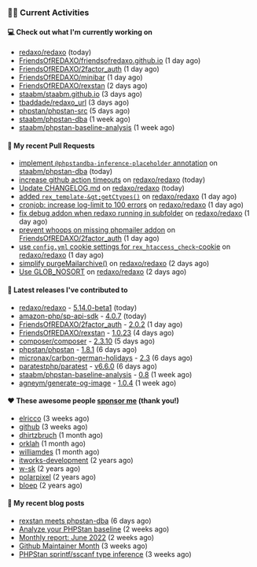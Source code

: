 ### 👨‍💻 Current Activities


#### 💻 Check out what I'm currently working on

- [redaxo/redaxo](https://github.com/redaxo/redaxo) (today)
- [FriendsOfREDAXO/friendsofredaxo.github.io](https://github.com/FriendsOfREDAXO/friendsofredaxo.github.io) (1 day ago)
- [FriendsOfREDAXO/2factor_auth](https://github.com/FriendsOfREDAXO/2factor_auth) (1 day ago)
- [FriendsOfREDAXO/minibar](https://github.com/FriendsOfREDAXO/minibar) (1 day ago)
- [FriendsOfREDAXO/rexstan](https://github.com/FriendsOfREDAXO/rexstan) (2 days ago)
- [staabm/staabm.github.io](https://github.com/staabm/staabm.github.io) (3 days ago)
- [tbaddade/redaxo_url](https://github.com/tbaddade/redaxo_url) (3 days ago)
- [phpstan/phpstan-src](https://github.com/phpstan/phpstan-src) (5 days ago)
- [staabm/phpstan-dba](https://github.com/staabm/phpstan-dba) (1 week ago)
- [staabm/phpstan-baseline-analysis](https://github.com/staabm/phpstan-baseline-analysis) (1 week ago)


#### 🔨 My recent Pull Requests

- [implement `@phpstandba-inference-placeholder` annotation](https://github.com/staabm/phpstan-dba/pull/413) on [staabm/phpstan-dba](https://github.com/staabm/phpstan-dba) (today)
- [increase github action timeouts](https://github.com/redaxo/redaxo/pull/5245) on [redaxo/redaxo](https://github.com/redaxo/redaxo) (today)
- [Update CHANGELOG.md](https://github.com/redaxo/redaxo/pull/5244) on [redaxo/redaxo](https://github.com/redaxo/redaxo) (today)
- [added `rex_template-&gt;getCtypes()`](https://github.com/redaxo/redaxo/pull/5218) on [redaxo/redaxo](https://github.com/redaxo/redaxo) (1 day ago)
- [cronjob: increase log-limit to 100 errors](https://github.com/redaxo/redaxo/pull/5217) on [redaxo/redaxo](https://github.com/redaxo/redaxo) (1 day ago)
- [fix debug addon when redaxo running in subfolder](https://github.com/redaxo/redaxo/pull/5216) on [redaxo/redaxo](https://github.com/redaxo/redaxo) (1 day ago)
- [prevent whoops on missing phpmailer addon](https://github.com/FriendsOfREDAXO/2factor_auth/pull/65) on [FriendsOfREDAXO/2factor_auth](https://github.com/FriendsOfREDAXO/2factor_auth) (1 day ago)
- [use `config.yml` cookie settings for `rex_htaccess_check`-cookie](https://github.com/redaxo/redaxo/pull/5214) on [redaxo/redaxo](https://github.com/redaxo/redaxo) (1 day ago)
- [simplify purgeMailarchive()](https://github.com/redaxo/redaxo/pull/5213) on [redaxo/redaxo](https://github.com/redaxo/redaxo) (2 days ago)
- [Use GLOB_NOSORT](https://github.com/redaxo/redaxo/pull/5212) on [redaxo/redaxo](https://github.com/redaxo/redaxo) (2 days ago)


#### 🔭 Latest releases I've contributed to

- [redaxo/redaxo](https://github.com/redaxo/redaxo) - [5.14.0-beta1](https://github.com/redaxo/redaxo/releases/tag/5.14.0-beta1) (today)
- [amazon-php/sp-api-sdk](https://github.com/amazon-php/sp-api-sdk) - [4.0.7](https://github.com/amazon-php/sp-api-sdk/releases/tag/4.0.7) (today)
- [FriendsOfREDAXO/2factor_auth](https://github.com/FriendsOfREDAXO/2factor_auth) - [2.0.2](https://github.com/FriendsOfREDAXO/2factor_auth/releases/tag/2.0.2) (1 day ago)
- [FriendsOfREDAXO/rexstan](https://github.com/FriendsOfREDAXO/rexstan) - [1.0.23](https://github.com/FriendsOfREDAXO/rexstan/releases/tag/1.0.23) (4 days ago)
- [composer/composer](https://github.com/composer/composer) - [2.3.10](https://github.com/composer/composer/releases/tag/2.3.10) (5 days ago)
- [phpstan/phpstan](https://github.com/phpstan/phpstan) - [1.8.1](https://github.com/phpstan/phpstan/releases/tag/1.8.1) (6 days ago)
- [micronax/carbon-german-holidays](https://github.com/micronax/carbon-german-holidays) - [2.3](https://github.com/micronax/carbon-german-holidays/releases/tag/2.3) (6 days ago)
- [paratestphp/paratest](https://github.com/paratestphp/paratest) - [v6.6.0](https://github.com/paratestphp/paratest/releases/tag/v6.6.0) (6 days ago)
- [staabm/phpstan-baseline-analysis](https://github.com/staabm/phpstan-baseline-analysis) - [0.8](https://github.com/staabm/phpstan-baseline-analysis/releases/tag/0.8) (1 week ago)
- [agneym/generate-og-image](https://github.com/agneym/generate-og-image) - [1.0.4](https://github.com/agneym/generate-og-image/releases/tag/1.0.4) (1 week ago)


#### ❤️ These awesome people [sponsor me](https://github.com/sponsors/staabm) (thank you!)

- [elricco](https://github.com/elricco) (3 weeks ago)
- [github](https://github.com/github) (3 weeks ago)
- [dhirtzbruch](https://github.com/dhirtzbruch) (1 month ago)
- [orklah](https://github.com/orklah) (1 month ago)
- [williamdes](https://github.com/williamdes) (1 month ago)
- [itworks-development](https://github.com/itworks-development) (2 years ago)
- [w-sk](https://github.com/w-sk) (2 years ago)
- [polarpixel](https://github.com/polarpixel) (2 years ago)
- [bloep](https://github.com/bloep) (2 years ago)

#### 📜 My recent blog posts

- [rexstan meets phpstan-dba](https://staabm.github.io/2022/07/12/rexstan-meets-phpstan-dba.html) (6 days ago)
- [Analyze your PHPStan baseline](https://staabm.github.io/2022/07/04/phpstan-baseline-analysis.html) (2 weeks ago)
- [Monthly report: June 2022](https://staabm.github.io/2022/06/30/monthly-report-june.html) (2 weeks ago)
- [Github Maintainer Month](https://staabm.github.io/2022/06/24/github-maintainer-month.html) (3 weeks ago)
- [PHPStan sprintf/sscanf type inference](https://staabm.github.io/2022/06/23/phpstan-sprintf-sscanf-inference.html) (3 weeks ago)
